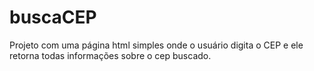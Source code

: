 # buscaCEP
 Projeto com uma página html simples onde o usuário digita o CEP e ele retorna todas informações sobre o cep buscado.
